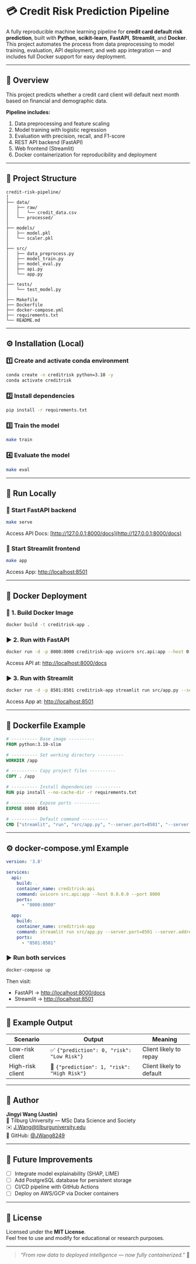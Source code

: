 # 💳 Credit Risk Prediction Pipeline

A fully reproducible machine learning pipeline for **credit card default risk prediction**, built with **Python**, **scikit-learn**, **FastAPI**, **Streamlit**, and **Docker**.  
This project automates the process from data preprocessing to model training, evaluation, API deployment, and web app integration — and includes full Docker support for easy deployment.

---

## 🧠 Overview

This project predicts whether a credit card client will default next month based on financial and demographic data.

**Pipeline includes:**
1. Data preprocessing and feature scaling  
2. Model training with logistic regression  
3. Evaluation with precision, recall, and F1-score  
4. REST API backend (FastAPI)  
5. Web frontend (Streamlit)  
6. Docker containerization for reproducibility and deployment  

---

## 🧩 Project Structure

```
credit-risk-pipeline/
│
├── data/
│   ├── raw/
│   │   └── credit_data.csv
│   └── processed/
│
├── models/
│   ├── model.pkl
│   └── scaler.pkl
│
├── src/
│   ├── data_preprocess.py
│   ├── model_train.py
│   ├── model_eval.py
│   ├── api.py
│   └── app.py
│
├── tests/
│   └── test_model.py
│
├── Makefile
├── Dockerfile
├── docker-compose.yml
├── requirements.txt
└── README.md
```

---

## ⚙️ Installation (Local)

### 1️⃣ Create and activate conda environment
```bash
conda create -n creditrisk python=3.10 -y
conda activate creditrisk
```

### 2️⃣ Install dependencies
```bash
pip install -r requirements.txt
```

### 3️⃣ Train the model
```bash
make train
```

### 4️⃣ Evaluate the model
```bash
make eval
```

---

## 🚀 Run Locally

### 🔹 Start FastAPI backend
```bash
make serve
```
Access API Docs: [http://127.0.0.1:8000/docs](http://127.0.0.1:8000/docs)

### 🔹 Start Streamlit frontend
```bash
make app
```
Access App: [http://localhost:8501](http://localhost:8501)

---

## 🐳 Docker Deployment

### 🧱 1. Build Docker Image
```bash
docker build -t creditrisk-app .
```

### ▶️ 2. Run with FastAPI
```bash
docker run -d -p 8000:8000 creditrisk-app uvicorn src.api:app --host 0.0.0.0 --port 8000
```
Access API at: [http://localhost:8000/docs](http://localhost:8000/docs)

### ▶️ 3. Run with Streamlit
```bash
docker run -d -p 8501:8501 creditrisk-app streamlit run src/app.py --server.port=8501 --server.address=0.0.0.0
```
Access App at: [http://localhost:8501](http://localhost:8501)

---

## 🧰 Dockerfile Example

```dockerfile
# ---------- Base image ----------
FROM python:3.10-slim

# ---------- Set working directory ----------
WORKDIR /app

# ---------- Copy project files ----------
COPY . /app

# ---------- Install dependencies ----------
RUN pip install --no-cache-dir -r requirements.txt

# ---------- Expose ports ----------
EXPOSE 8000 8501

# ---------- Default command ----------
CMD ["streamlit", "run", "src/app.py", "--server.port=8501", "--server.address=0.0.0.0"]
```

---

## ⚙️ docker-compose.yml Example

```yaml
version: '3.8'

services:
  api:
    build: .
    container_name: creditrisk-api
    command: uvicorn src.api:app --host 0.0.0.0 --port 8000
    ports:
      - "8000:8000"

  app:
    build: .
    container_name: creditrisk-app
    command: streamlit run src/app.py --server.port=8501 --server.address=0.0.0.0
    ports:
      - "8501:8501"
```

### ▶️ Run both services
```bash
docker-compose up
```
Then visit:  
- FastAPI → [http://localhost:8000/docs](http://localhost:8000/docs)  
- Streamlit → [http://localhost:8501](http://localhost:8501)

---

## 🧾 Example Output

| Scenario | Output | Meaning |
|-----------|---------|---------|
| Low-risk client | ✅ `{"prediction": 0, "risk": "Low Risk"}` | Client likely to repay |
| High-risk client | 🚨 `{"prediction": 1, "risk": "High Risk"}` | Client likely to default |

---

## 🧠 Author

**Jingyi Wang (Justin)**  
📍 Tilburg University — MSc Data Science and Society  
✉️ J.Wang@tilburguniversity.edu  
🐙 GitHub: [@JWang8249](https://github.com/JWang8249)

---

## 🧩 Future Improvements

- [ ] Integrate model explainability (SHAP, LIME)  
- [ ] Add PostgreSQL database for persistent storage  
- [ ] CI/CD pipeline with GitHub Actions  
- [ ] Deploy on AWS/GCP via Docker containers  

---

## 📄 License

Licensed under the **MIT License**.  
Feel free to use and modify for educational or research purposes.

---

> _“From raw data to deployed intelligence — now fully containerized.”_ 🚀